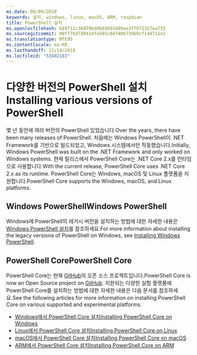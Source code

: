 ```yaml
---
ms.date: 08/09/2018
keywords: 설치, windows, linux, macOS, ARM, raspbian
title: PowerShell 설치
ms.openlocfilehash: b89f11c36459bd0b03693d89ae3ff6f1327ea755
ms.sourcegitcommit: 00ff76d7d9414fe585c04740b739b9cf14d711e1
ms.translationtype: MTE95
ms.contentlocale: ko-KR
ms.lasthandoff: 12/14/2018
ms.locfileid: "53402183"
---
```

# <a name="installing-various-versions-of-powershell"></a><span data-ttu-id="a7230-103">다양한 버전의 PowerShell 설치</span><span class="sxs-lookup"><span data-stu-id="a7230-103">Installing various versions of PowerShell</span></span>

<span data-ttu-id="a7230-104">몇 년 동안에 여러 버전의 PowerShell 있었습니다.</span><span class="sxs-lookup"><span data-stu-id="a7230-104">Over the years, there have been many releases of PowerShell.</span></span> <span data-ttu-id="a7230-105">처음에는 Windows PowerShell이 ​​.NET Framework를 기반으로 빌드되었고, Windows 시스템에서만 작동했습니다.</span><span class="sxs-lookup"><span data-stu-id="a7230-105">Initially, Windows PowerShell was built on the .NET Framework and only worked on Windows systems.</span></span> <span data-ttu-id="a7230-106">현재 릴리스에서 PowerShell Core는 .NET Core 2.x를 런타임으로 사용합니다.</span><span class="sxs-lookup"><span data-stu-id="a7230-106">With the current release, PowerShell Core uses .NET Core 2.x as its runtime.</span></span> <span data-ttu-id="a7230-107">PowerShell Core는 Windows, macOS 및 Linux 플랫폼을 지원합니다.</span><span class="sxs-lookup"><span data-stu-id="a7230-107">PowerShell Core supports the Windows, macOS, and Linux platforms.</span></span>

## <a name="windows-powershell"></a><span data-ttu-id="a7230-108">Windows PowerShell</span><span class="sxs-lookup"><span data-stu-id="a7230-108">Windows PowerShell</span></span>

<span data-ttu-id="a7230-109">Windows에 PowerShell의 레거시 버전을 설치하는 방법에 대한 자세한 내용은 [Windows PowerShell 설치](installing-windows-powershell.md)를 참조하세요.</span><span class="sxs-lookup"><span data-stu-id="a7230-109">For more information about installing the legacy versions of PowerShell on Windows, see [Installing Windows PowerShell](installing-windows-powershell.md).</span></span>

## <a name="powershell-core"></a><span data-ttu-id="a7230-110">PowerShell Core</span><span class="sxs-lookup"><span data-stu-id="a7230-110">PowerShell Core</span></span>

<span data-ttu-id="a7230-111">PowerShell Core는 현재 [GitHub](https://github.com/powershell/powershell)의 오픈 소스 프로젝트입니다.</span><span class="sxs-lookup"><span data-stu-id="a7230-111">PowerShell Core is now an Open Source project on [GitHub](https://github.com/powershell/powershell).</span></span>
<span data-ttu-id="a7230-112">지원되는 다양한 실험 플랫폼에 PowerShell Core를 설치하는 방법에 대한 자세한 내용은 다음 문서를 참조하세요.</span><span class="sxs-lookup"><span data-stu-id="a7230-112">See the following articles for more information on installing PowerShell Core on various supported and experimental platforms.</span></span>

- [<span data-ttu-id="a7230-113">Windows에서 PowerShell Core 설치</span><span class="sxs-lookup"><span data-stu-id="a7230-113">Installing PowerShell Core on Windows</span></span>](Installing-PowerShell-Core-on-Windows.md)
- [<span data-ttu-id="a7230-114">Linux에서 PowerShell Core 설치</span><span class="sxs-lookup"><span data-stu-id="a7230-114">Installing PowerShell Core on Linux</span></span>](Installing-PowerShell-Core-on-Linux.md)
- [<span data-ttu-id="a7230-115">macOS에서 PowerShell Core 설치</span><span class="sxs-lookup"><span data-stu-id="a7230-115">Installing PowerShell Core on macOS</span></span>](Installing-PowerShell-Core-on-macOS.md)
- [<span data-ttu-id="a7230-116">ARM에서 PowerShell Core 설치</span><span class="sxs-lookup"><span data-stu-id="a7230-116">Installing PowerShell Core on ARM</span></span>](PowerShell-Core-on-ARM.md)
